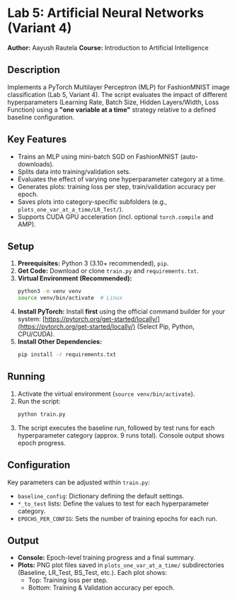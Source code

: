# Lab 5: Artificial Neural Networks (Variant 4)

**Author:** Aayush Rautela
**Course:** Introduction to Artificial Intelligence

## Description

Implements a PyTorch Multilayer Perceptron (MLP) for FashionMNIST image classification (Lab 5, Variant 4). The script evaluates the impact of different hyperparameters (Learning Rate, Batch Size, Hidden Layers/Width, Loss Function) using a **"one variable at a time"** strategy relative to a defined baseline configuration.

## Key Features

* Trains an MLP using mini-batch SGD on FashionMNIST (auto-downloads).
* Splits data into training/validation sets.
* Evaluates the effect of varying one hyperparameter category at a time.
* Generates plots: training loss per step, train/validation accuracy per epoch.
* Saves plots into category-specific subfolders (e.g., `plots_one_var_at_a_time/LR_Test/`).
* Supports CUDA GPU acceleration (incl. optional `torch.compile` and AMP).

## Setup

1.  **Prerequisites:** Python 3 (3.10+ recommended), `pip`.
2.  **Get Code:** Download or clone `train.py` and `requirements.txt`.
3.  **Virtual Environment (Recommended):**
    ```bash
    python3 -m venv venv
    source venv/bin/activate  # Linux
    ```
4.  **Install PyTorch:** Install **first** using the official command builder for your system: [https://pytorch.org/get-started/locally/](https://pytorch.org/get-started/locally/) (Select Pip, Python, CPU/CUDA).
5.  **Install Other Dependencies:**
    ```bash
    pip install -r requirements.txt
    ```

## Running

1.  Activate the virtual environment (`source venv/bin/activate`).
2.  Run the script:
    ```bash
    python train.py
    ```
3.  The script executes the baseline run, followed by test runs for each hyperparameter category (approx. 9 runs total). Console output shows epoch progress.

## Configuration

Key parameters can be adjusted within `train.py`:
* `baseline_config`: Dictionary defining the default settings.
* `*_to_test` lists: Define the values to test for each hyperparameter category.
* `EPOCHS_PER_CONFIG`: Sets the number of training epochs for each run.

## Output

* **Console:** Epoch-level training progress and a final summary.
* **Plots:** PNG plot files saved in `plots_one_var_at_a_time/` subdirectories (Baseline, LR_Test, BS_Test, etc.). Each plot shows:
    * Top: Training loss per step.
    * Bottom: Training & Validation accuracy per epoch.